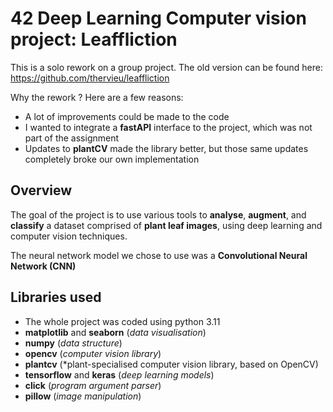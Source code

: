 # 42 Deep Learning Computer vision project: Leaffliction

This is a solo rework on a group project. The old version can be found here: https://github.com/thervieu/leaffliction

Why the rework ? Here are a few reasons:
- A lot of improvements could be made to the code
- I wanted to integrate a **fastAPI** interface to the project, which was not part of the assignment
- Updates to **plantCV** made the library better, but those same updates completely broke our own implementation

## Overview

The goal of the project is to use various tools to **analyse**, **augment**, and **classify** a dataset comprised of **plant leaf images**,
using deep learning and computer vision techniques.

The neural network model we chose to use was a **Convolutional Neural Network (CNN)**

## Libraries used

* The whole project was coded using python 3.11
* **matplotlib** and **seaborn** (*data visualisation*)
* **numpy** (*data structure*)
* **opencv** (*computer vision library*)
* **plantcv** (*plant-specialised computer vision library, based on OpenCV)
* **tensorflow** and **keras** (*deep learning models*)
* **click** (*program argument parser*)
* **pillow** (*image manipulation*)
